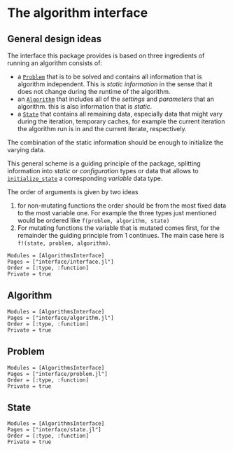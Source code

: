 # The algorithm interface

## General design ideas

The interface this package provides is based on three ingredients of running an algorithm
consists of:

* a [`Problem`](@ref) that is to be solved and contains all information that is algorithm independent.
  This is _static information_ in the sense that it does not change during the runtime of the algorithm.
* an [`Algorithm`](@ref) that includes all of the _settings_ and _parameters_ that an algorithm.
  this is also information that is _static_.
* a [`State`](@ref) that contains all remaining data, especially data that might vary during the iteration,
  temporary caches, for example the current iteration the algorithm run is in and the current iterate, respectively.

The combination of the static information should be enough to initialize the varying data.

This general scheme is a guiding principle of the package, splitting information into _static_
or _configuration_ types or data that allows to [`initialize_state`](@ref) a corresponding _variable_ data type.

The order of arguments is given by two ideas

1. for non-mutating functions the order should be from the most fixed data to the most variable one.
  For example the three types just mentioned would be ordered like `f(problem, algorithm, state)`
2. For mutating functions the variable that is mutated comes first, for the remainder the guiding principle from 1 continues.
  The main case here is `f!(state, problem, algorithm)`.

```@autodocs
Modules = [AlgorithmsInterface]
Pages = ["interface/interface.jl"]
Order = [:type, :function]
Private = true
```

## Algorithm

```@autodocs
Modules = [AlgorithmsInterface]
Pages = ["interface/algorithm.jl"]
Order = [:type, :function]
Private = true
```

## Problem

```@autodocs
Modules = [AlgorithmsInterface]
Pages = ["interface/problem.jl"]
Order = [:type, :function]
Private = true
```

## State

```@autodocs
Modules = [AlgorithmsInterface]
Pages = ["interface/state.jl"]
Order = [:type, :function]
Private = true
```